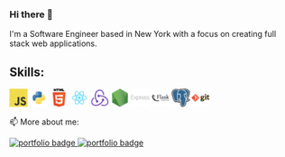 ### Hi there 👋

<!--
**moogchoi/moogchoi** is a ✨ _special_ ✨ repository because its `README.md` (this file) appears on your GitHub profile.

Here are some ideas to get you started:

- 🔭 I’m currently working on ...
- 🌱 I’m currently learning ...
- 👯 I’m looking to collaborate on ...
- 🤔 I’m looking for help with ...
- 💬 Ask me about ...
- 📫 How to reach me: ...
- 😄 Pronouns: ...
- ⚡ Fun fact: ...
-->
I'm a Software Engineer based in New York with a focus on creating full stack web applications.

## Skills:

<img height='32' width='32' src='https://raw.githubusercontent.com/github/explore/80688e429a7d4ef2fca1e82350fe8e3517d3494d/topics/javascript/javascript.png' /> <img height='32' width='32' src='https://raw.githubusercontent.com/github/explore/80688e429a7d4ef2fca1e82350fe8e3517d3494d/topics/python/python.png' /> <img height='32' width='32' src='https://raw.githubusercontent.com/github/explore/80688e429a7d4ef2fca1e82350fe8e3517d3494d/topics/html/html.png' /> <img height='32' width='32' src='https://raw.githubusercontent.com/github/explore/80688e429a7d4ef2fca1e82350fe8e3517d3494d/topics/react/react.png' /> <img height='32' width='32' src='https://raw.githubusercontent.com/github/explore/80688e429a7d4ef2fca1e82350fe8e3517d3494d/topics/redux/redux.png' /> <img height='32' width='32' src='https://raw.githubusercontent.com/github/explore/80688e429a7d4ef2fca1e82350fe8e3517d3494d/topics/nodejs/nodejs.png' /> <img height='32' width='32' src='https://raw.githubusercontent.com/github/explore/80688e429a7d4ef2fca1e82350fe8e3517d3494d/topics/express/express.png' /> <img height='32' width='32' src='https://raw.githubusercontent.com/github/explore/80688e429a7d4ef2fca1e82350fe8e3517d3494d/topics/flask/flask.png' /> <img height='32' width='32' src='https://raw.githubusercontent.com/github/explore/80688e429a7d4ef2fca1e82350fe8e3517d3494d/topics/postgresql/postgresql.png' /> <img height='32' width='32' src='https://raw.githubusercontent.com/github/explore/80688e429a7d4ef2fca1e82350fe8e3517d3494d/topics/git/git.png' />

<!--
💻 I'm currently working on: https://moogcloud.onrender.com/
-->

📫 More about me: 

<div id="badges">
  <a href="https://moogchoi.github.io/" target=”_blank” rel="noopener">
    <img src="https://img.shields.io/badge/Portfolio_Site-8A2BE2?style=for-the-badge&logoColor=white" alt="portfolio badge"/>  
  </a>
  <a href="https://www.linkedin.com/in/mugil-choi-941687194/" target=”_blank” rel="noopener">
    <img src="https://img.shields.io/badge/linkedin-%230077B5.svg?style=for-the-badge&logo=linkedin&logoColor=white" alt="portfolio badge"/>  
  </a>
</div>


